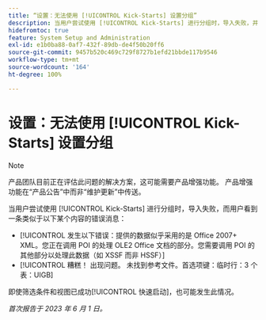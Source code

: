 ```yaml
---
title: “设置：无法使用 [!UICONTROL Kick-Starts] 设置分组”
description: 当用户尝试使用 [!UICONTROL Kick-Starts] 进行分组时，导入失败，并且用户会看到一条错误消息。
hidefromtoc: true
feature: System Setup and Administration
exl-id: e1b0ba88-0af7-432f-89db-de4f50b20ff6
source-git-commit: 9457b520c469c729f8727b1efd21bbde117b9546
workflow-type: tm+mt
source-wordcount: '164'
ht-degree: 100%

---
```


# 设置：无法使用 [!UICONTROL Kick-Starts] 设置分组

>[!NOTE]
>
>产品团队目前正在评估此问题的解决方案，这可能需要产品增强功能。 产品增强功能在“产品公告”中而非“维护更新”中传送。

当用户尝试使用 [!UICONTROL Kick-Starts] 进行分组时，导入失败，而用户看到一条类似于以下某个内容的错误消息：

* [!UICONTROL 发生以下错误：提供的数据似乎采用的是 Office 2007+ XML。您正在调用 POI 的处理 OLE2 Office 文档的部分。您需要调用 POI 的其他部分以处理此数据（如 XSSF 而非 HSSF）]
* [!UICONTROL 糟糕！ 出现问题。 未找到参考文件。首选项键：临时行：3 个表：UIGB]

即使筛选条件和视图已成功[!UICONTROL 快速启动]，也可能发生此情况。

_首次报告于 2023 年 6 月 1 日。_
